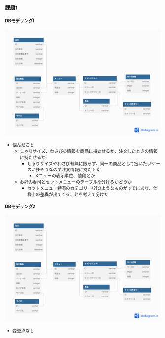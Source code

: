 ### 課題1
#### DBモデリング1
![](./work/ER1.png)
- 悩んだこと
  - しゃりサイズ、わさびの情報を商品に持たせるか、注文したときの情報に持たせるか
    - しゃりサイズやわさび有無に限らず、同一の商品として扱いたいケースが多そうなので注文情報に持たせた
      - メニューの表示単位、値段とか
  - お好み寿司とセットメニューのテーブルを分けるかどうか
    - セットメニュー特有のカテゴリー(?)のようなものがすでにあり、仕様上の差異が出てくることを考えて分けた

#### DBモデリング2
![](./work/ER1.png)
- 変更点なし
